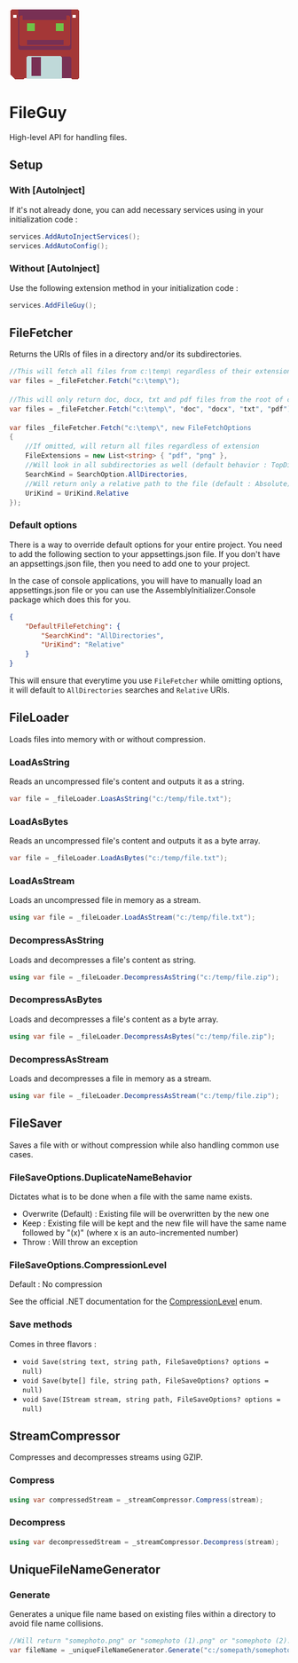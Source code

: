 ![FileGuy](https://github.com/Moreault/FileGuy/blob/master/fileguy.png)
# FileGuy
High-level API for handling files.

## Setup

### With [AutoInject]

If it's not already done, you can add necessary services using in your initialization code :

```cs
services.AddAutoInjectServices();
services.AddAutoConfig();
```

### Without [AutoInject]

Use the following extension method in your initialization code :

```cs
services.AddFileGuy();
```

## FileFetcher
Returns the URIs of files in a directory and/or its subdirectories.

```cs
//This will fetch all files from c:\temp\ regardless of their extension and will not look in subdirectories
var files = _fileFetcher.Fetch("c:\temp\");

//This will only return doc, docx, txt and pdf files from the root of c:\temp\
var files = _fileFetcher.Fetch("c:\temp\", "doc", "docx", "txt", "pdf")

var files _fileFetcher.Fetch("c:\temp\", new FileFetchOptions 
{
	//If omitted, will return all files regardless of extension
	FileExtensions = new List<string> { "pdf", "png" },
	//Will look in all subdirectories as well (default behavior : TopDirectoryOnly)
	SearchKind = SearchOption.AllDirectories,
	//Will return only a relative path to the file (default : Absolute)
	UriKind = UriKind.Relative
});
```

### Default options
There is a way to override default options for your entire project. You need to add the following section to your appsettings.json file. If you don't have an appsettings.json file, then you need to add one to your project.

In the case of console applications, you will have to manually load an appsettings.json file or you can use the AssemblyInitializer.Console package which does this for you.

```json
{
	"DefaultFileFetching": {
		"SearchKind": "AllDirectories",
		"UriKind": "Relative"
	}
}
```

This will ensure that everytime you use `FileFetcher` while omitting options, it will default to `AllDirectories` searches and `Relative` URIs.

## FileLoader
Loads files into memory with or without compression. 

### LoadAsString
Reads an uncompressed file's content and outputs it as a string.

```cs
var file = _fileLoader.LoasAsString("c:/temp/file.txt");
```

### LoadAsBytes
Reads an uncompressed file's content and outputs it as a byte array.

```cs
var file = _fileLoader.LoadAsBytes("c:/temp/file.txt");
```

### LoadAsStream
Loads an uncompressed file in memory as a stream.

```cs
using var file = _fileLoader.LoadAsStream("c:/temp/file.txt");
```

### DecompressAsString
Loads and decompresses a file's content as string.

```cs
using var file = _fileLoader.DecompressAsString("c:/temp/file.zip");
```

### DecompressAsBytes
Loads and decompresses a file's content as a byte array.

```cs
using var file = _fileLoader.DecompressAsBytes("c:/temp/file.zip");
```

### DecompressAsStream
Loads and decompresses a file in memory as a stream.

```cs
using var file = _fileLoader.DecompressAsStream("c:/temp/file.zip");
```

## FileSaver
Saves a file with or without compression while also handling common use cases.

### FileSaveOptions.DuplicateNameBehavior
Dictates what is to be done when a file with the same name exists.

* Overwrite (Default) : Existing file will be overwritten by the new one
* Keep : Existing file will be kept and the new file will have the same name followed by "(x)" (where x is an auto-incremented number)
* Throw : Will throw an exception

### FileSaveOptions.CompressionLevel
Default : No compression

See the official .NET documentation for the [CompressionLevel](https://learn.microsoft.com/en-us/dotnet/api/system.io.compression.compressionlevel) enum.

### Save methods
Comes in three flavors :
* `void Save(string text, string path, FileSaveOptions? options = null)`
* `void Save(byte[] file, string path, FileSaveOptions? options = null)`
* `void Save(IStream stream, string path, FileSaveOptions? options = null)`

## StreamCompressor
Compresses and decompresses streams using GZIP.

### Compress

```cs
using var compressedStream = _streamCompressor.Compress(stream);
```

### Decompress

```cs
using var decompressedStream = _streamCompressor.Decompress(stream);
```

## UniqueFileNameGenerator

### Generate
Generates a unique file name based on existing files within a directory to avoid file name collisions.

```cs
//Will return "somephoto.png" or "somephoto (1).png" or "somephoto (2).png" etc... if the file already exists
var fileName = _uniqueFileNameGenerator.Generate("c:/somepath/somephoto.png");
```